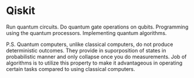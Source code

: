 # Qiskit
Run quantum circuits.
Do quantum gate operations on qubits.
Programming using the quantum processors.
Implementing quantum algorithms.

P.S. Quantum computers, unlike classical computers, do not produce deterministic outcomes. They provide in suporposition of states in probabilistic manner and only collapse once you do measurements. 
Job of algorithms is to utilize this property to make it advantageous in operating certain tasks compared to using classical computers.
